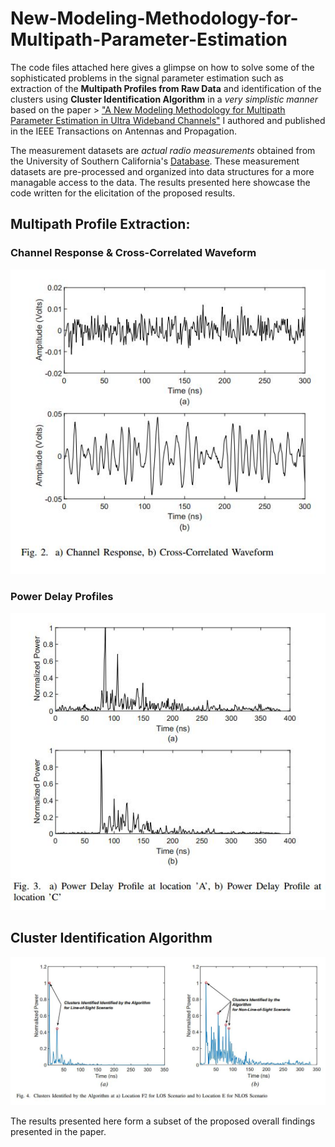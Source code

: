 # New-Modeling-Methodology-for-Multipath-Parameter-Estimation
The code files attached here gives a glimpse on how to solve some of the sophisticated problems in the signal parameter estimation such as extraction of the **Multipath Profiles from Raw Data** and identification of the clusters using **Cluster Identification Algorithm** in a *very simplistic manner* based on the paper > ["A New Modeling Methodology for Multipath Parameter Estimation in Ultra Wideband Channels"](https://ieeexplore.ieee.org/abstract/document/8852816) I authored and published in the IEEE Transactions on Antennas and Propagation.

The measurement datasets are *actual radio measurements* obtained from the University of Southern California's [Database](http://ultra.usc.edu/uwb_database/). These measurement datasets are pre-processed and organized into data structures for a more managable access to the data. The results presented here showcase the code written for the elicitation of the proposed results. 

## Multipath Profile Extraction:
### Channel Response & Cross-Correlated Waveform
![Multipath](MP2.JPG)

### Power Delay Profiles
![Multipath](MP1.JPG) 


## Cluster Identification Algorithm
![CIA](CIA.JPG)

The results presented here form a subset of the proposed overall findings presented in the paper. 
